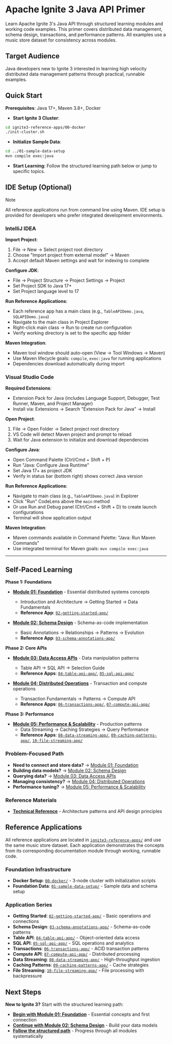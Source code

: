 # Apache Ignite 3 Java API Primer

Learn Apache Ignite 3's Java API through structured learning modules and working code examples. This primer covers distributed data management, schema design, transactions, and performance patterns. All examples use a music store dataset for consistency across modules.

## Target Audience

Java developers new to Ignite 3 interested in learning high velocity distributed data management patterns through practical, runnable examples.

## Quick Start

**Prerequisites**: Java 17+, Maven 3.8+, Docker

- **Start Ignite 3 Cluster**:

```bash
cd ignite3-reference-apps/00-docker
./init-cluster.sh
```

- **Initialize Sample Data**:

```bash
cd ../01-sample-data-setup
mvn compile exec:java
```

- **Start Learning**: Follow the structured learning path below or jump to specific topics.

## IDE Setup (Optional)

> [!NOTE]
> All reference applications run from command line using Maven. IDE setup is provided for developers who prefer integrated development environments.

### IntelliJ IDEA

**Import Project**:

1. File → New → Select project root directory
2. Choose "Import project from external model" → Maven
3. Accept default Maven settings and wait for indexing to complete

**Configure JDK**:

- File → Project Structure → Project Settings → Project
- Set Project SDK to Java 17+
- Set Project language level to 17

**Run Reference Applications**:

- Each reference app has a main class (e.g., `TableAPIDemo.java`, `SQLAPIDemo.java`)
- Navigate to the main class in Project Explorer
- Right-click main class → Run to create run configuration
- Verify working directory is set to the specific app folder

**Maven Integration**:

- Maven tool window should auto-open (View → Tool Windows → Maven)
- Use Maven lifecycle goals: `compile`, `exec:java` for running applications
- Dependencies download automatically during import

### Visual Studio Code

**Required Extensions**:

- Extension Pack for Java (includes Language Support, Debugger, Test Runner, Maven, and Project Manager)
- Install via: Extensions → Search "Extension Pack for Java" → Install

**Open Project**:

1. File → Open Folder → Select project root directory
2. VS Code will detect Maven project and prompt to reload
3. Wait for Java extension to initialize and download dependencies

**Configure Java**:

- Open Command Palette (Ctrl/Cmd + Shift + P)
- Run "Java: Configure Java Runtime"
- Set Java 17+ as project JDK
- Verify in status bar (bottom right) shows correct Java version

**Run Reference Applications**:

- Navigate to main class (e.g., `TableAPIDemo.java`) in Explorer
- Click "Run" CodeLens above the `main` method
- Or use Run and Debug panel (Ctrl/Cmd + Shift + D) to create launch configurations
- Terminal will show application output

**Maven Integration**:

- Maven commands available in Command Palette: "Java: Run Maven Commands"
- Use integrated terminal for Maven goals: `mvn compile exec:java`

---

## Self-Paced Learning

**Phase 1: Foundations**

- **[Module 01: Foundation](./docs/01-foundation/)** - Essential distributed systems concepts
  - Introduction and Architecture → Getting Started → Data Fundamentals
  - **Reference App**: [`02-getting-started-app/`](./ignite3-reference-apps/02-getting-started-app/)

- **[Module 02: Schema Design](./docs/02-schema-design/)** - Schema-as-code implementation
  - Basic Annotations → Relationships → Patterns → Evolution
  - **Reference App**: [`03-schema-annotations-app/`](./ignite3-reference-apps/03-schema-annotations-app/)

**Phase 2: Core APIs**

- **[Module 03: Data Access APIs](./docs/03-data-access-apis/)** - Data manipulation patterns
  - Table API → SQL API → Selection Guide
  - **Reference Apps**: [`04-table-api-app/`](./ignite3-reference-apps/04-table-api-app/), [`05-sql-api-app/`](./ignite3-reference-apps/05-sql-api-app/)

- **[Module 04: Distributed Operations](./docs/04-distributed-operations/)** - Transaction and compute operations
  - Transaction Fundamentals → Patterns → Compute API
  - **Reference Apps**: [`06-transactions-app/`](./ignite3-reference-apps/06-transactions-app/), [`07-compute-api-app/`](./ignite3-reference-apps/07-compute-api-app/)

**Phase 3: Performance**

- **[Module 05: Performance & Scalability](./docs/05-performance-scalability/)** - Production patterns
  - Data Streaming → Caching Strategies → Query Performance
  - **Reference Apps**: [`08-data-streaming-app/`](./ignite3-reference-apps/08-data-streaming-app/), [`09-caching-patterns-app/`](./ignite3-reference-apps/09-caching-patterns-app/), [`10-file-streaming-app/`](./ignite3-reference-apps/10-file-streaming-app/)

### Problem-Focused Path

- **Need to connect and store data?** → [Module 01: Foundation](./docs/01-foundation/)
- **Building data models?** → [Module 02: Schema Design](./docs/02-schema-design/)
- **Querying data?** → [Module 03: Data Access APIs](./docs/03-data-access-apis/)
- **Managing consistency?** → [Module 04: Distributed Operations](./docs/04-distributed-operations/)
- **Performance tuning?** → [Module 05: Performance & Scalability](./docs/05-performance-scalability/)

### Reference Materials

- **[Technical Reference](./docs/00-reference/)** - Architecture patterns and API design principles

## Reference Applications

All reference applications are located in [`ignite3-reference-apps/`](./ignite3-reference-apps/) and use the same music store dataset. Each application demonstrates the concepts from its corresponding documentation module through working, runnable code.

### Foundation Infrastructure

- **Docker Setup**: [`00-docker/`](./ignite3-reference-apps/00-docker/) - 3-node cluster with initialization scripts
- **Foundation Data**: [`01-sample-data-setup/`](./ignite3-reference-apps/01-sample-data-setup/) - Sample data and schema setup

### Application Series

- **Getting Started**: [`02-getting-started-app/`](./ignite3-reference-apps/02-getting-started-app/) - Basic operations and connections
- **Schema Design**: [`03-schema-annotations-app/`](./ignite3-reference-apps/03-schema-annotations-app/) - Schema-as-code patterns
- **Table API**: [`04-table-api-app/`](./ignite3-reference-apps/04-table-api-app/) - Object-oriented data access
- **SQL API**: [`05-sql-api-app/`](./ignite3-reference-apps/05-sql-api-app/) - SQL operations and analytics
- **Transactions**: [`06-transactions-app/`](./ignite3-reference-apps/06-transactions-app/) - ACID transaction patterns
- **Compute API**: [`07-compute-api-app/`](./ignite3-reference-apps/07-compute-api-app/) - Distributed processing
- **Data Streaming**: [`08-data-streaming-app/`](./ignite3-reference-apps/08-data-streaming-app/) - High-throughput ingestion
- **Caching Patterns**: [`09-caching-patterns-app/`](./ignite3-reference-apps/09-caching-patterns-app/) - Cache strategies
- **File Streaming**: [`10-file-streaming-app/`](./ignite3-reference-apps/10-file-streaming-app/) - File processing with backpressure

## Next Steps

**New to Ignite 3?** Start with the structured learning path:

- **[Begin with Module 01: Foundation](./docs/01-foundation/)** - Essential concepts and first connection
- **[Continue with Module 02: Schema Design](./docs/02-schema-design/)** - Build your data models
- **[Follow the structured path](./docs/README.md)** - Progress through all modules systematically
